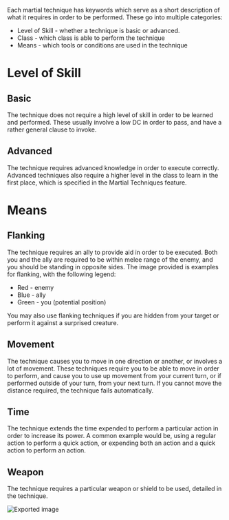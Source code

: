 Each martial technique has keywords which serve as a short description of what it requires in order to be performed. These go into multiple categories:
 
- Level of Skill - whether a technique is basic or advanced.
- Class - which class is able to perform the technique
- Means - which tools or conditions are used in the technique
   

# Level of Skill
 
## Basic
 
The technique does not require a high level of skill in order to be learned and performed. These usually involve a low DC in order to pass, and have a rather general clause to invoke.
 
## Advanced
 
The technique requires advanced knowledge in order to execute correctly. Advanced techniques also require a higher level in the class to learn in the first place, which is specified in the Martial Techniques feature.
   

# Means
 
## Flanking
 
The technique requires an ally to provide aid in order to be executed. Both you and the ally are required to be within melee range of the enemy, and you should be standing in opposite sides. The image provided is examples for flanking, with the following legend:
 
- Red - enemy
- Blue - ally
- Green - you (potential position)
   

You may also use flanking techniques if you are hidden from your target or perform it against a surprised creature.
 
## Movement
 
The technique causes you to move in one direction or another, or involves a lot of movement. These techniques require you to be able to move in order to perform, and cause you to use up movement from your current turn, or if performed outside of your turn, from your next turn. If you cannot move the distance required, the technique fails automatically.
 
## Time
 
The technique extends the time expended to perform a particular action in order to increase its power. A common example would be, using a regular action to perform a quick action, or expending both an action and a quick action to perform an action.
 
## Weapon
 
The technique requires a particular weapon or shield to be used, detailed in the technique.

![Exported image](Exported%20image%2020240601180818-0.png)